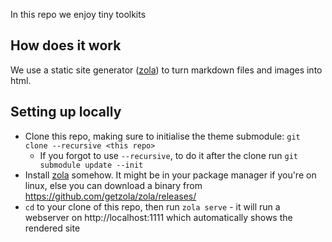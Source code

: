 In this repo we enjoy tiny toolkits

## How does it work
We use a static site generator ([zola]) to turn markdown files and images into html.

## Setting up locally
- Clone this repo, making sure to initialise the theme submodule: `git clone --recursive <this repo>`
    - If you forgot to use `--recursive`, to do it after the clone run `git submodule update --init`
- Install [zola] somehow. It might be in your package manager if you're on linux, else you can download a binary from https://github.com/getzola/zola/releases/
- `cd` to your clone of this repo, then run `zola serve` - it will run a webserver on http://localhost:1111 which automatically shows the rendered site

[zola]: https://www.getzola.org/